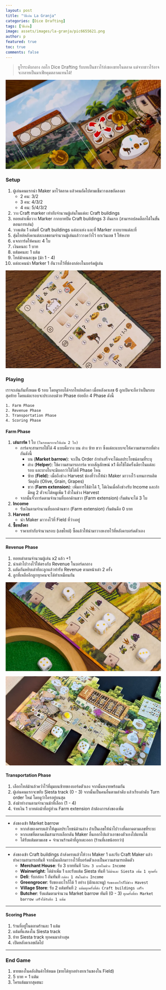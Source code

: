 ```yaml
---
layout: post
title: "วิธีเล่น La Granja"
categories: [Dice Drafting]
tags: [วิธีเล่น]
image: assets/images/la-granja/pic6655621.png
author: p
featured: true
toc: true
comments: false
---
```


> ยูโรระดับกลาง กลไก Dice Drafting รับบทเป็นชาวไร่ส่งของขายในตลาด แต่จากชาวไร่อาจจะกลายเป็นมาเฟียคุมตลาดแทนได้!

![alt](../assets/images/la-granja/pic7768271.png)

### Setup

1. ผู้เล่นคนแรกนำ Maker มาไว้ตลาด แล้วคนถัดไปตามเข็มวางเลขถัดลงมา
   - 2 คน: 3/2
   - 3 คน: 4/3/2
   - 4 คน: 5/4/3/2
2. วาง Craft marker เท่ากับจำนวนผู้เล่นในแต่ละ Craft buildings
3. ทอยเต๋าเพื่อวาง Marker กากบาทปิด Craft buildings 3 อันแรก (สามารถปลดล็อกได้ในขั้นตอนการเล่น)
4. วางแต้ม 1 แต้มที่ Craft buildings แต่ละแห่ง และที่ Marker กากบาทแต่ละที่
5. สุ่มไทล์หลังคาแต่ละเลขตามจำนวนผู้เล่นแล้ววางคว่ำไว้ ยกเว้นเลข 1 ให้หงาย
6. แจกการ์ดให้คนละ 4 ใบ
7. เงินคนละ 1 บาท
8. แต้มคนละ 1 แต้ม
9. ไทล์ม้าคนละชุด (ม้า 1 - 4)
10. แต่ละคนนำ Marker 1 อันวางไว้ที่ช่องกล่องในบอร์ดผู้เล่น

![alt](../assets/images/la-granja/pic7768269.png)

### Playing

เราจะเล่นกันทั้งหมด 6 รอบ โดยดูรอบได้จากไทล์หลังคา เมื่อหลังคาเลข 6 ถูกเปิดจะถือว่าเป็นรอบสุดท้าย โดยแต่ละรอบจะประกอบด้วย Phase ย่อยอีก 4 Phase ดังนี้

```highlight
1. Farm Phase
2. Revenue Phase
3. Transportation Phase
4. Scoring Phase
```

#### Farm Phase

1. **เล่นการ์ด** 1 ใบ `(ในรอบแรกจะให้เล่น 2 ใบ)`
   - การ์ดจะสามารถใช้ได้ 4 แบบคือวาง บน ล่าง ซ้าย ขวา ซึ่งแต่ละแบบจะให้ความสามารถที่ต่างกันดังนี้
     - บน (**Market barrow**): จะเป็น Order ถ้าทำเสร็จจะได้ผลประโยชน์ตามที่ระบุ
     - ล่าง (**Helper**): ใช้ความสามารถการ์ด หากสัญลักษณ์ x1 คือใช้ได้ครั้งเดียวในแต่ละรอบ และบางใบจะมีบอกว่าใช้ได้ที่ Phase ไหน
     - ซ้าย (**Field**): เมื่อถึงช่วง Harvest ช่องที่ว่างให้นำ Maker มาวางไว้ แทนการผลิตวัตถุดับ (Olive, Grain, Grapes)
     - ขวา (**Farm extension**): เพิ่มการใช้ม้าได้ 1, ได้เงินเมื่อถึงช่วงรับ Income และถ้ามีหมู 2 ตัวจะได้หมูเพิ่ม 1 ตัวในช่วง Harvest
   - จากนั้นจั่วการ์ดตามจำนวนที่บอกด้านขวา (Farm extension) เริ่มต้นจะได้ 3 ใบ
2. **Income**
   - รับเงินตามจำนวนที่บอกด้านขวา (Farm extension) เริ่มต้นคือ 0 บาท
3. **Harvest**
   - นำ Maker มาวางไว้ที่ Field ที่ว่างอยู่
4. **ซื้อหลังคา**
   - ราคาเท่ากับจำนวนรอบ (เลขไทล์) ซื้อแล้วให้นำมาวางหงายไว้ที่หลังคาบอร์ดตัวเอง

---

#### Revenue Phase

1. ทอยเต๋าตามจำนวนผู้เล่น x2 แล้ว +1
2. นำเต๋าไปวางไว้ให้ตรงกับ Revenue ในบอร์ดกลาง
3. ผลัดกันหยิบเต๋าทีละลูกแล้วทำรับ Revenue ตามหน้าเต๋า 2 ครั้ง
4. ลูกที่เหลืออีกลูกทุกคนจะได้ทำเหมือนกัน

![alt](../assets/images/la-granja/pic7768260.png)

![alt](../assets/images/la-granja/pic7638808.png)

#### Transportation Phase

1. เลือกไทล์ม้าแล้วคว่ำไว้ที่มุมบนซ้ายของบอร์ดตัวเอง จากนั้นหงายพร้อมกัน
2. ผู้เล่นคนแรกจะขยับ Siesta track (0 - 3) จากนั้นเป็นคนอื่นตามลำดับ แล้วเรียงลำดับ Turn order ใหม่ โดยดูว่าใครอยู่บนสุด
3. ส่งม้าทำงานตามจำนวนม้าที่เลือก (1 - 4)
4. จ่ายเงิน 1 บาทต่อม้าที่อยู่ส่วน Farm extension ถ้าต้องการส่งของเพิ่ม

---

- ส่งของเข้า Market barrow
  - หากส่งของครบแล้วให้ดูผลประโยชน์ด้านล่าง ถ้าเป็นเลขให้นำไปวางที่ตลาดตามเลขที่ระบะ
  - หากเลขที่ตลาดเต็มสามารถเลือกดัน Maker อื่นออกไปแล้วเอาของตัวเองไปแทนได้
  - ได้รับแต้มตามเลข + จำนวนร้านค้าที่ถูกเตะออก (ร้านที่เลขน้อยกว่า)

---

- ส่งของเข้า Craft buildings ถ้าส่งครบแล้วให้วาง Maker 1 และรับ Craft Maker แล้วทำความสามารถทันที จากนั้นผลิกมาวางไว้ที่บอร์ดตัวเองเป็นความสามารถติดตัว
  - **Merchant House**: รับ 3 บาททันที `ได้รับ 3 บาทในช่วง Income`
  - **Wainwright**: ได้ม้าเพิ่ม 1 และรับแต้ม Siesta ทันที `ได้ม้าและ Siesta เพิ่ม 1 ทุกครั้ง`
  - **Deli**: รับกล่อง 1 อันทันที `กล่อง 1 อันในช่วง Income`
  - **Greengrocer**: รับของอะไรก็ได้ 1 อย่าง (ผักและหมู) `รับของอะไรก็ได้ช่วง Havest`
  - **Village Store**: รับ 2 แต้มทันที `2 แต้มทุกครั้งที่ส่ง Craft buildings เสร็จ`
  - **Butcher**: รับแต้มตามจำนวน Market barrow ทันที (0 - 3) `ทุกครั้งที่ทำ Market barrow เสร็จได้รับอีก 1 แต้ม`

---

#### Scoring Phase

1. ร้านที่อยู่ในตลาดร้านละ 1 แต้ม
2. แต้มที่แสดงใน Siesta track
3. ย้าย Siesta track ทุกคนมาล่างสุด
4. เปิดหลังคาเลขถัดไป

---

### End Game

1. ขายของในคลังสินค้าให้หมด (ขายได้ทุกอย่างยกเว้นของใน Field)
2. 5 บาท = 1 แต้ม
3. ใครแต้มมากสุดชนะ
